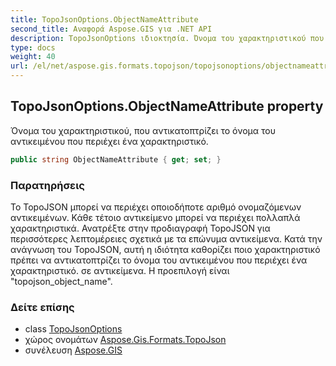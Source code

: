 ```yaml
---
title: TopoJsonOptions.ObjectNameAttribute
second_title: Αναφορά Aspose.GIS για .NET API
description: TopoJsonOptions ιδιοκτησία. Όνομα του χαρακτηριστικού που αντικατοπτρίζει το όνομα του αντικειμένου που περιέχει ένα χαρακτηριστικό.
type: docs
weight: 40
url: /el/net/aspose.gis.formats.topojson/topojsonoptions/objectnameattribute/
---
```

## TopoJsonOptions.ObjectNameAttribute property

Όνομα του χαρακτηριστικού, που αντικατοπτρίζει το όνομα του αντικειμένου που περιέχει ένα χαρακτηριστικό.

```csharp
public string ObjectNameAttribute { get; set; }
```

### Παρατηρήσεις

Το TopoJSON μπορεί να περιέχει οποιοδήποτε αριθμό ονομαζόμενων αντικειμένων. Κάθε τέτοιο αντικείμενο μπορεί να περιέχει πολλαπλά χαρακτηριστικά. Ανατρέξτε στην προδιαγραφή TopoJSON για περισσότερες λεπτομέρειες σχετικά με τα επώνυμα αντικείμενα. Κατά την ανάγνωση του TopoJSON, αυτή η ιδιότητα καθορίζει ποιο χαρακτηριστικό πρέπει να αντικατοπτρίζει το όνομα του αντικειμένου που περιέχει ένα χαρακτηριστικό. σε αντικείμενα. Η προεπιλογή είναι "topojson_object_name".

### Δείτε επίσης

* class [TopoJsonOptions](../)
* χώρος ονομάτων [Aspose.Gis.Formats.TopoJson](../../topojsonoptions/)
* συνέλευση [Aspose.GIS](../../../)


